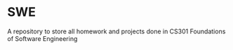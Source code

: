 # SWE
A repository to store all homework and projects done in CS301 Foundations of Software Engineering
